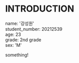 # INTRODUCTION
name: '강성원'  
student_number: 20212539  
age: 23  
grade: 2nd grade  
sex: 'M'  

something!
